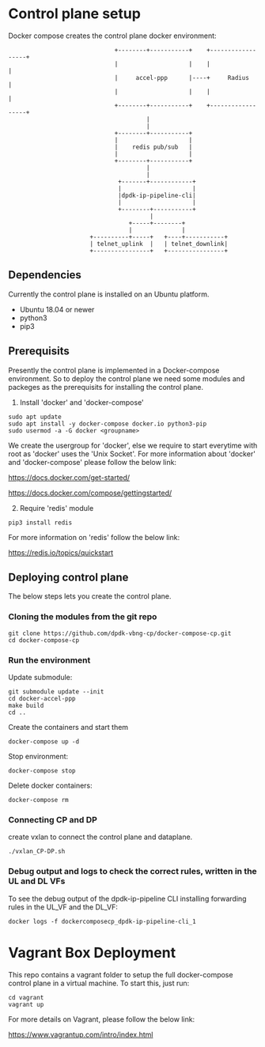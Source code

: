 # Control plane setup

Docker compose creates the control plane docker environment:
```
                              +--------+-----------+    +------------------+
                              |                    |    |                  |
                              |     accel-ppp      |----+     Radius       |
                              |                    |    |                  |
                              +--------+-----------+    +------------------+
                                       |
                                       |
                              +--------+-----------+
                              |                    |
                              |    redis pub/sub   |
                              |                    |
                              +--------+-----------+
                                       |
                                       |
                               +-------+------------+
                               |                    |
                               |dpdk-ip-pipeline-cli|
                               |                    |
                               +--------+-----------+
                                        |
                                  +-----+--------+
                                  |              |
                       +----------+-----+   +----+-----------+    
                       | telnet_uplink  |   | telnet_downlink|
                       +----------------+   +----------------+     
```
## Dependencies

Currently the control plane is installed on an Ubuntu platform.

* Ubuntu 18.04 or newer
* python3
* pip3

## Prerequisits

Presently the control plane is implemented in a Docker-compose environment. So to deploy the control plane we need some modules and packeges as the prerequisits for installing the control plane.
1. Install 'docker' and 'docker-compose'
```
sudo apt update
sudo apt install -y docker-compose docker.io python3-pip
sudo usermod -a -G docker <groupname>
```
We create the usergroup for 'docker', else we require to start everytime with root as 'docker'
uses the 'Unix Socket'.
For more information about 'docker' and 'docker-compose' please follow the below link:

https://docs.docker.com/get-started/

https://docs.docker.com/compose/gettingstarted/

2. Require 'redis' module
```
pip3 install redis
```
For more information on 'redis' follow the below link:

https://redis.io/topics/quickstart

## Deploying control plane

The below steps lets you create the control plane.
### Cloning the modules from the git repo

```
git clone https://github.com/dpdk-vbng-cp/docker-compose-cp.git
cd docker-compose-cp
```
### Run the environment
Update submodule:
```
git submodule update --init
cd docker-accel-ppp
make build
cd ..
```
Create the containers and start them
```
docker-compose up -d
```
Stop environment:
```
docker-compose stop
```
Delete docker containers:
```
docker-compose rm
```
### Connecting CP and DP
create vxlan to connect the control plane and dataplane.
```
./vxlan_CP-DP.sh
```
### Debug output and logs to check the correct rules, written in the UL and DL VFs

To see the debug output of the dpdk-ip-pipeline CLI installing forwarding rules in the UL_VF and the DL_VF:
```
docker logs -f dockercomposecp_dpdk-ip-pipeline-cli_1
```
# Vagrant Box Deployment

This repo contains a vagrant folder to setup the full docker-compose control plane in a virtual machine. To start this, just run:

```
cd vagrant
vagrant up
```
For more details on Vagrant, please follow the below link:

https://www.vagrantup.com/intro/index.html
